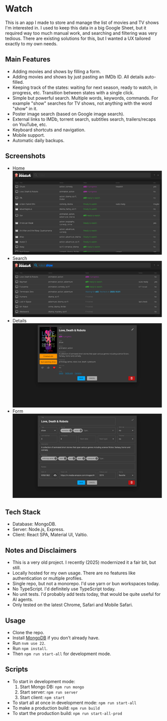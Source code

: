 # Watch

This is an app I made to store and manage the list of movies and TV shows I'm interested in. I used
to keep this data in a big Google Sheet, but it required way too much manual work, and searching
and filtering was very tedious. There are existing solutions for this, but I wanted a UX tailored
exactly to my own needs.

## Main Features

- Adding movies and shows by filling a form.
- Adding movies and shows by just pasting an IMDb ID. All details auto-filled.
- Keeping track of the states: waiting for next season, ready to watch, in progress, etc.
  Transition between states with a single click.
- Simple but powerful search. Multiple words, keywords, commands.
  For example "show" searches for TV shows, not anything with the word "show" in it.
- Poster image search (based on Google image search).
- External links to IMDb, torrent search, subtitles search, trailers/recaps on YouTube, etc.
- Keyboard shortcuts and navigation.
- Mobile support.
- Automatic daily backups.

## Screenshots

- Home <br/> ![Home page](./docs/home.png)
- Search <br/> ![Home page](./docs/search.png)
- Details <br/> ![Item details](./docs/details.png)
- Form <br/> ![Item form](./docs/form.png)

## Tech Stack

- Database: MongoDB.
- Server: Node.js, Express.
- Client: React SPA, Material UI, Valtio.

## Notes and Disclaimers

- This is a very old project. I recently (2025) modernized it a fair bit, but still.
- Locally hosted for my own usage. There are no features like authentication or multiple profiles.
- Single repo, but not a monorepo. I'd use yarn or bun workspaces today.
- No TypeScript. I'd definitely use TypeScript today.
- No unit tests. I'd probably add tests today, that would be quite useful for AI agents.
- Only tested on the latest Chrome, Safari and Mobile Safari.

## Usage

- Clone the repo.
- Install [MongoDB](https://www.mongodb.com/) if you don't already have.
- Run `nvm use 22`.
- Run `npm install`.
- Then `npm run start-all` for development mode.

## Scripts

- To start in development mode:
  1. Start Mongo DB: `npm run mongo`
  2. Start server: `npm run server`
  3. Start client: `npm start`
- To start all at once in development mode: `npm run start-all`
- To make a production build: `npm run build`
- To start the production build: `npm run start-all-prod`
